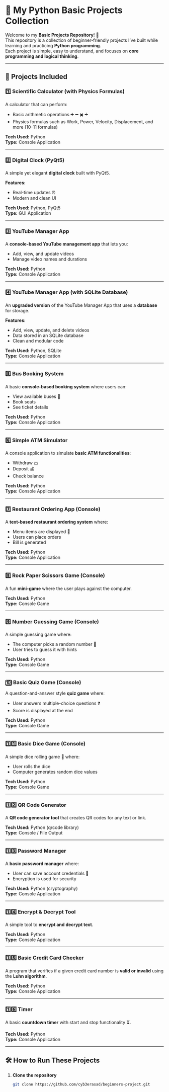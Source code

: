 # 🐍 My Python Basic Projects Collection

Welcome to my **Basic Projects Repository**! 🎯  
This repository is a collection of beginner-friendly projects I’ve built while learning and practicing **Python programming**.  
Each project is simple, easy to understand, and focuses on **core programming and logical thinking**.

---

## 🚀 Projects Included

### 1️⃣ Scientific Calculator (with Physics Formulas)
A calculator that can perform:
- Basic arithmetic operations ➕ ➖ ✖️ ➗  
- Physics formulas such as Work, Power, Velocity, Displacement, and more (10–11 formulas)

**Tech Used:** Python  
**Type:** Console Application  

---

### 2️⃣ Digital Clock (PyQt5)
A simple yet elegant **digital clock** built with PyQt5.  

**Features:**
- Real-time updates ⏰  
- Modern and clean UI  

**Tech Used:** Python, PyQt5  
**Type:** GUI Application  

---

### 3️⃣ YouTube Manager App
A **console-based YouTube management app** that lets you:
- Add, view, and update videos  
- Manage video names and durations  

**Tech Used:** Python  
**Type:** Console Application  

---

### 4️⃣ YouTube Manager App (with SQLite Database)
An **upgraded version** of the YouTube Manager App that uses a **database** for storage.  

**Features:**
- Add, view, update, and delete videos  
- Data stored in an SQLite database  
- Clean and modular code  

**Tech Used:** Python, SQLite  
**Type:** Console Application  

---

### 5️⃣ Bus Booking System
A basic **console-based booking system** where users can:
- View available buses 🚌  
- Book seats  
- See ticket details  

**Tech Used:** Python  
**Type:** Console Application  

---

### 6️⃣ Simple ATM Simulator
A console application to simulate **basic ATM functionalities**:
- Withdraw 💵  
- Deposit 💰  
- Check balance  

**Tech Used:** Python  
**Type:** Console Application  

---

### 7️⃣ Restaurant Ordering App (Console)
A **text-based restaurant ordering system** where:
- Menu items are displayed 🍔  
- Users can place orders  
- Bill is generated  

**Tech Used:** Python  
**Type:** Console Application  

---

### 8️⃣ Rock Paper Scissors Game (Console)
A fun **mini-game** where the user plays against the computer.  

**Tech Used:** Python  
**Type:** Console Game  

---

### 9️⃣ Number Guessing Game (Console)
A simple guessing game where:
- The computer picks a random number 🔢  
- User tries to guess it with hints  

**Tech Used:** Python  
**Type:** Console Game  

---

### 🔟 Basic Quiz Game (Console)
A question-and-answer style **quiz game** where:
- User answers multiple-choice questions ❓  
- Score is displayed at the end  

**Tech Used:** Python  
**Type:** Console Game  

---

### 1️⃣1️⃣ Basic Dice Game (Console)
A simple dice rolling game 🎲 where:
- User rolls the dice  
- Computer generates random dice values  

**Tech Used:** Python  
**Type:** Console Game  

---

### 1️⃣2️⃣ QR Code Generator
A **QR code generator tool** that creates QR codes for any text or link.  

**Tech Used:** Python (qrcode library)  
**Type:** Console / File Output  

---

### 1️⃣3️⃣ Password Manager
A **basic password manager** where:
- User can save account credentials 🔑  
- Encryption is used for security  

**Tech Used:** Python (cryptography)  
**Type:** Console Application  

---

### 1️⃣4️⃣ Encrypt & Decrypt Tool
A simple tool to **encrypt and decrypt text**. 

**Tech Used:** Python  
**Type:** Console Application  

---

### 1️⃣5️⃣ Basic Credit Card Checker
A program that verifies if a given credit card number is **valid or invalid** using the **Luhn algorithm**.  

**Tech Used:** Python  
**Type:** Console Application  

---

### 1️⃣6️⃣ Timer
A basic **countdown timer** with start and stop functionality ⏳.  

**Tech Used:** Python  
**Type:** Console Application  

---

## 🛠 How to Run These Projects  

1. **Clone the repository**  
   ```bash
   git clone https://github.com/cyb3erasad/beginners-project.git
